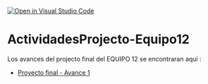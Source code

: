 [![Open in Visual Studio Code](https://classroom.github.com/assets/open-in-vscode-c66648af7eb3fe8bc4f294546bfd86ef473780cde1dea487d3c4ff354943c9ae.svg)](https://classroom.github.com/online_ide?assignment_repo_id=8513479&assignment_repo_type=AssignmentRepo)
# ActividadesProjecto-Equipo12
Los avances del projecto final del EQUIPO 12 se encontraran aqui : 
- [Proyecto final - Avance 1](https://github.com/PosgradoMNA/actividades-del-projecto-cad_equipo_12/tree/main/Avance1)
